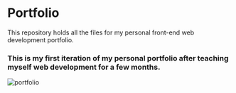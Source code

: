 # Portfolio

This repository holds all the files for my personal front-end web development portfolio.

### This is my first iteration of my personal portfolio after teaching myself web development for a few months.

![portfolio](https://user-images.githubusercontent.com/62345423/132330814-c9cd58af-3178-430c-9cfb-7b1ae899f58f.png)
